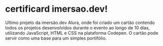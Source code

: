# certificard imersao.dev! 
Ultimo projeto da imersão.dev Alura, onde foi criado um cartão contendo todos os projetos desenvolvidos durante o evento ao longo de 10 dias, utilizando JavaScript, HTML e CSS na plataforma Codepen. O cartão pode servir como uma base para um simples portifólio.
